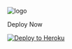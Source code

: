 ![logo](https://telegra.ph/file/ba033bb7582b700f751c4.jpg)

Deploy Now

<p align="left"><a href="https://heroku.com/deploy?template=https://github.com/Ilham94/UserBot/tree/sql-extended"> <img src="https://www.herokucdn.com/deploy/button.svg" alt="Deploy to Heroku" /></a></p>
